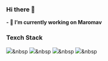 ### Hi there 👋
**- 🔭 I’m currently working on Maromav**


### Texch Stack
<img src="https://img.shields.io/badge/CSharp-3766AB?style=flat-square&logo=CSharp&logoColor=purple"/></a>&nbsp
<img src="https://img.shields.io/badge/Unity-3766AB?style=flat-square&logo=Unity&logoColor=black"/></a>&nbsp
<img src="https://img.shields.io/badge/Flutter-3766AB?style=flat-square&logo=Flutter&logoColor=blue"/></a>&nbsp
<img src="https://img.shields.io/badge/C++-3766AB?style=flat-square&logo=C%2B%2B&logoColor=blue"/></a>&nbsp
 


<!--
**kimwonseop/kimwonseop** is a ✨ _special_ ✨ repository because its `README.md` (this file) appears on your GitHub profile.

Here are some ideas to get you started:

- 🔭 I’m currently working on ...
- 🌱 I’m currently learning ...
- 👯 I’m looking to collaborate on ...
- 🤔 I’m looking for help with ...
- 💬 Ask me about ...
- 📫 How to reach me: ...
- 😄 Pronouns: ...
- ⚡ Fun fact: ...
-->
